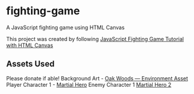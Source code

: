 # fighting-game
A JavaScript fighting game using HTML Canvas

This project was created by following [JavaScript Fighting Game Tutorial with HTML Canvas](https://youtu.be/vyqbNFMDRGQ?si=gr5GOA-LJq6D6wT4)

## Assets Used
Please donate if able!
Background Art - [Oak Woods — Environment Asset](https://brullov.itch.io/oak-woods)
Player Character 1 - [Martial Hero](https://luizmelo.itch.io/martial-hero)
Enemy Character 1 [Martial Hero 2](https://luizmelo.itch.io/martial-hero-2)
